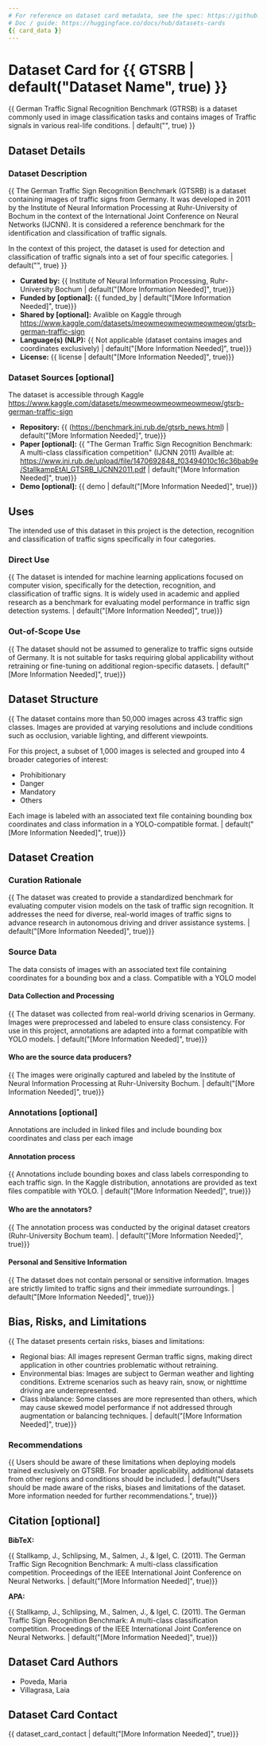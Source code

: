 ```yaml
---
# For reference on dataset card metadata, see the spec: https://github.com/huggingface/hub-docs/blob/main/datasetcard.md?plain=1
# Doc / guide: https://huggingface.co/docs/hub/datasets-cards
{{ card_data }}
---
```


# Dataset Card for {{ GTSRB | default("Dataset Name", true) }}

{{ German Traffic Signal Recognition Benchmark (GTRSB) is a dataset commonly used in image classification tasks and contains images of Traffic signals in various real-life conditions. | default("", true) }}

## Dataset Details

### Dataset Description

{{ The German Traffic Sign Recognition Benchmark (GTSRB) is a dataset containing images of traffic signs from Germany. It was developed in 2011 by the Institute of Neural Information Processing at Ruhr-University of Bochum in the context of the International Joint Conference on Neural Networks (IJCNN). It is considered a reference benchmark for the identification and classification of traffic signals.

In the context of this project, the dataset is used for detection and classification of traffic signals into a set of four specific categories.
 | default("", true) }}

- **Curated by:** {{ Institute of Neural Information Processing, Ruhr-University Bochum | default("[More Information Needed]", true)}}
- **Funded by [optional]:** {{ funded_by | default("[More Information Needed]", true)}}
- **Shared by [optional]:** Avalible on Kaggle through https://www.kaggle.com/datasets/meowmeowmeowmeowmeow/gtsrb-german-traffic-sign
- **Language(s) (NLP):** {{ Not applicable (dataset contains images and coordinates exclusively) | default("[More Information Needed]", true)}}
- **License:** {{ license | default("[More Information Needed]", true)}}

### Dataset Sources [optional]

The dataset is accessible through Kaggle 
https://www.kaggle.com/datasets/meowmeowmeowmeowmeow/gtsrb-german-traffic-sign

- **Repository:** {{ (https://benchmark.ini.rub.de/gtsrb_news.html) | default("[More Information Needed]", true)}}
- **Paper [optional]:** {{ "The German Traffic Sign Recognition Benchmark: A multi-class classification competition" (IJCNN 2011) Availble at: https://www.ini.rub.de/upload/file/1470692848_f03494010c16c36bab9e/StallkampEtAl_GTSRB_IJCNN2011.pdf | default("[More Information Needed]", true)}}
- **Demo [optional]:** {{ demo | default("[More Information Needed]", true)}}

## Uses

The intended use of this dataset in this project is the detection, recognition and classification of traffic signs specifically in four categories. 

### Direct Use

{{ The dataset is intended for machine learning applications focused on computer vision, specifically for the detection, recognition, and classification of traffic signs. It is widely used in academic and applied research as a benchmark for evaluating model performance in traffic sign detection systems. | default("[More Information Needed]", true)}}

### Out-of-Scope Use

{{ The dataset should not be assumed to generalize to traffic signs outside of Germany. It is not suitable for tasks requiring global applicability without retraining or fine-tuning on additional region-specific datasets. | default("[More Information Needed]", true)}}

## Dataset Structure

{{ The dataset contains more than 50,000 images across 43 traffic sign classes. Images are provided at varying resolutions and include conditions such as occlusion, variable lighting, and different viewpoints.

For this project, a subset of 1,000 images is selected and grouped into 4 broader categories of interest:

* Prohibitionary
* Danger
* Mandatory
* Others

Each image is labeled with an associated text file containing bounding box coordinates and class information in a YOLO-compatible format. | default("[More Information Needed]", true)}}

## Dataset Creation

### Curation Rationale

{{ The dataset was created to provide a standardized benchmark for evaluating computer vision models on the task of traffic sign recognition. It addresses the need for diverse, real-world images of traffic signs to advance research in autonomous driving and driver assistance systems. | default("[More Information Needed]", true)}}

### Source Data

The data consists of images with an associated text file containing coordinates for a bounding box and a class. Compatible with a YOLO model

#### Data Collection and Processing

{{ The dataset was collected from real-world driving scenarios in Germany. Images were preprocessed and labeled to ensure class consistency. For use in this project, annotations are adapted into a format compatible with YOLO models. | default("[More Information Needed]", true)}}

#### Who are the source data producers?

{{ The images were originally captured and labeled by the Institute of Neural Information Processing at Ruhr-University Bochum. | default("[More Information Needed]", true)}}

### Annotations [optional]

Annotations are included in linked files and include bounding box coordinates and class per each image

#### Annotation process

{{ Annotations include bounding boxes and class labels corresponding to each traffic sign. In the Kaggle distribution, annotations are provided as text files compatible with YOLO.
 | default("[More Information Needed]", true)}}

#### Who are the annotators?

{{ The annotation process was conducted by the original dataset creators (Ruhr-University Bochum team).
 | default("[More Information Needed]", true)}}

#### Personal and Sensitive Information

{{ The dataset does not contain personal or sensitive information. Images are strictly limited to traffic signs and their immediate surroundings. | default("[More Information Needed]", true)}}

## Bias, Risks, and Limitations

{{ The dataset presents certain risks, biases and limitations:

* Regional bias: All images represent German traffic signs, making direct application in other countries problematic without retraining.
* Environmental bias: Images are subject to German weather and lighting conditions. Extreme scenarios such as heavy rain, snow, or nighttime driving are underrepresented.
* Class inbalance: Some classes are more represented than others, which may cause skewed model performance if not addressed through augmentation or balancing techniques. | default("[More Information Needed]", true)}}

### Recommendations

{{ Users should be aware of these limitations when deploying models trained exclusively on GTSRB. For broader applicability, additional datasets from other regions and conditions should be included. | default("Users should be made aware of the risks, biases and limitations of the dataset. More information needed for further recommendations.", true)}}

## Citation [optional]

**BibTeX:**

{{ Stallkamp, J., Schlipsing, M., Salmen, J., & Igel, C. (2011). The German Traffic Sign Recognition Benchmark: A multi-class classification competition. Proceedings of the IEEE International Joint Conference on Neural Networks. | default("[More Information Needed]", true)}}

**APA:**

{{ Stallkamp, J., Schlipsing, M., Salmen, J., & Igel, C. (2011). The German Traffic Sign Recognition Benchmark: A multi-class classification competition. Proceedings of the IEEE International Joint Conference on Neural Networks. | default("[More Information Needed]", true)}}

## Dataset Card Authors  

* Poveda, Maria
* Villagrasa, Laia

## Dataset Card Contact

{{ dataset_card_contact | default("[More Information Needed]", true)}}

